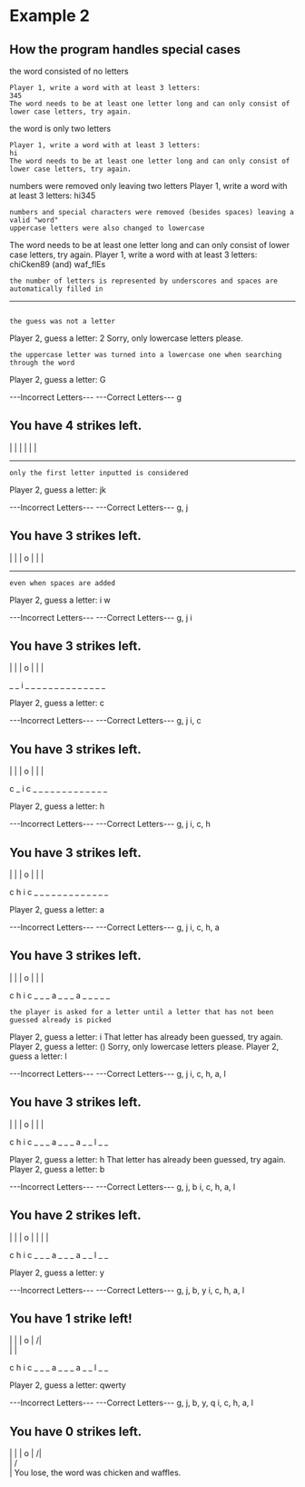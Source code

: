 # Example 2
## How the program handles special cases
the word consisted of no letters
```
Player 1, write a word with at least 3 letters:
345
The word needs to be at least one letter long and can only consist of lower case letters, try again.
```
the word is only two letters
```
Player 1, write a word with at least 3 letters:
hi
The word needs to be at least one letter long and can only consist of lower case letters, try again.
```
numbers were removed only leaving two letters
Player 1, write a word with at least 3 letters:
hi345
```
numbers and special characters were removed (besides spaces) leaving a valid "word"
uppercase letters were also changed to lowercase 
```
The word needs to be at least one letter long and can only consist of lower case letters, try again.
Player 1, write a word with at least 3 letters:
chiCken89 (and) waf_flEs


















































```
the number of letters is represented by underscores and spaces are automatically filled in
```
_ _ _ _ _ _ _   _ _ _   _ _ _ _ _ _ _
```

the guess was not a letter
```
Player 2, guess a letter:
2
Sorry, only lowercase letters please.
```
the uppercase letter was turned into a lowercase one when searching through the word
```
Player 2, guess a letter:
G




---Incorrect Letters---     ---Correct Letters---
g

You have 4 strikes left.
-----
|   |
|
|
|
|


_ _ _ _ _ _ _   _ _ _   _ _ _ _ _ _ _
```
only the first letter inputted is considered
```
Player 2, guess a letter:
jk




---Incorrect Letters---     ---Correct Letters---
g, j

You have 3 strikes left.
-----
|   |
|   o
|
|
|


_ _ _ _ _ _ _   _ _ _   _ _ _ _ _ _ _
```
even when spaces are added
```
Player 2, guess a letter:
i w




---Incorrect Letters---     ---Correct Letters---
g, j                        i

You have 3 strikes left.
-----
|   |
|   o
|
|
|


_ _ i _ _ _ _   _ _ _   _ _ _ _ _ _ _

Player 2, guess a letter:
c




---Incorrect Letters---     ---Correct Letters---
g, j                        i, c

You have 3 strikes left.
-----
|   |
|   o
|
|
|


c _ i c _ _ _   _ _ _   _ _ _ _ _ _ _

Player 2, guess a letter:
h




---Incorrect Letters---     ---Correct Letters---
g, j                        i, c, h

You have 3 strikes left.
-----
|   |
|   o
|
|
|


c h i c _ _ _   _ _ _   _ _ _ _ _ _ _

Player 2, guess a letter:
a




---Incorrect Letters---     ---Correct Letters---
g, j                        i, c, h, a

You have 3 strikes left.
-----
|   |
|   o
|
|
|


c h i c _ _ _   a _ _   _ a _ _ _ _ _
```
the player is asked for a letter until a letter that has not been guessed already is picked
```
Player 2, guess a letter:
i
That letter has already been guessed, try again.
Player 2, guess a letter:
()
Sorry, only lowercase letters please.
Player 2, guess a letter:
l




---Incorrect Letters---     ---Correct Letters---
g, j                        i, c, h, a, l

You have 3 strikes left.
-----
|   |
|   o
|
|
|


c h i c _ _ _   a _ _   _ a _ _ l _ _

Player 2, guess a letter:
h
That letter has already been guessed, try again.
Player 2, guess a letter:
b




---Incorrect Letters---     ---Correct Letters---
g, j, b                     i, c, h, a, l

You have 2 strikes left.
-----
|   |
|   o
|   |
|
|


c h i c _ _ _   a _ _   _ a _ _ l _ _

Player 2, guess a letter:
y




---Incorrect Letters---     ---Correct Letters---
g, j, b, y                  i, c, h, a, l

You have 1 strike left!
-----
|   |
|   o
|  /|\
|
|


c h i c _ _ _   a _ _   _ a _ _ l _ _

Player 2, guess a letter:
qwerty




---Incorrect Letters---     ---Correct Letters---
g, j, b, y, q               i, c, h, a, l

You have 0 strikes left.
-----
|   |
|   o
|  /|\
|  / \
|
You lose, the word was chicken and waffles.
```
